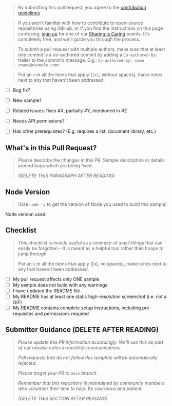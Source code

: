 > By submitting this pull request, you agree to the [contribution guidelines](https://github.com/pnp/sp-dev-fx-webparts/blob/main/CONTRIBUTING.md)

> If you aren't familiar with how to contribute to open-source repositories using GitHub, or if you find the instructions on this page confusing, [sign up](https://forms.office.com/Pages/ResponsePage.aspx?id=KtIy2vgLW0SOgZbwvQuRaXDXyCl9DkBHq4A2OG7uLpdUREZVRDVYUUJLT1VNRDM4SjhGMlpUNzBORy4u) for one of our [Sharing is Caring](https://pnp.github.io/sharing-is-caring/#pnp-sic-events) events. It's completely free, and we'll guide you through the process.

> To submit a pull request with multiple authors, make sure that at least one commit is a co-authored commit by adding a `Co-authored-by:` trailer to the commit's message. E.g.: `Co-authored-by: name <name@example.com>`

> Put an `x` in all the items that apply (`[x]`, without spaces), make notes next to any that haven't been addressed.

- [ ] Bug fix?
- [ ] New sample?
- [ ] Related issues: fixes #X, partially #Y, mentioned in #Z
- [ ] Needs API permissions?
- [ ] Has other prerequisites? (E.g. requires a list, document library, etc.)


## What's in this Pull Request?

> Please describe the changes in this PR. Sample description or details around bugs which are being fixed.
> 
> _(DELETE THIS PARAGRAPH AFTER READING)_

## Node Version
> (Use `node -v` to get the version of Node you used to build this sample)

Node version used:

## Checklist

> This checklist is mostly useful as a reminder of small things that can easily be forgotten – it is meant as a helpful tool rather than hoops to jump through.
> 
> Put an `x` in all the items that apply ([x], no spaces), make notes next to any that haven't been addressed.


- [ ] My pull request affects only ONE sample.
- [ ] My sample does not build with any warnings
- [ ] I have updated the README file.
- [ ] My README has at least one static high-resolution screenshot (i.e. not a GIF)
- [ ] My README contains complete setup instructions, including pre-requisites and permissions required

## Submitter Guidance (DELETE AFTER READING)
> 
> *Please update this PR information accordingly. We'll use this as part of our release notes in monthly communications.*
>
> *Pull requests that do not follow this template will be automatically rejected.*
> 
> *Please target your PR to `main` branch.*
>
> *Remember that this repository is maintained by community members who volunteer their time to help. Be courteous and patient.*
>
> _(DELETE THIS SECTION AFTER READING)_


